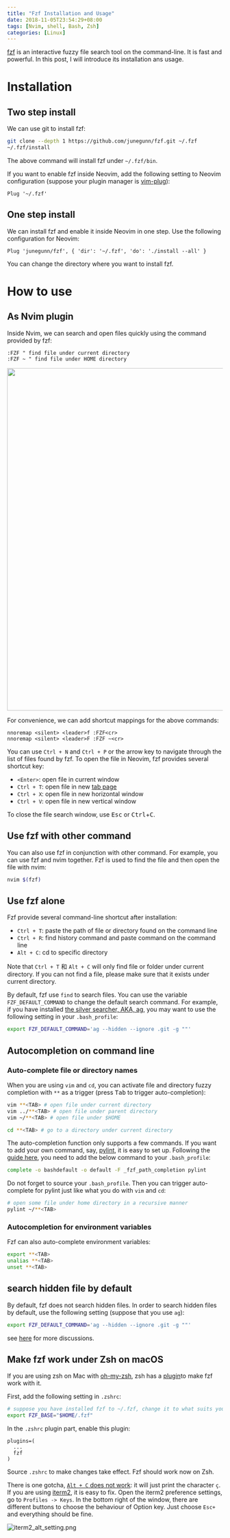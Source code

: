 ```yaml
---
title: "Fzf Installation and Usage"
date: 2018-11-05T23:54:29+08:00
tags: [Nvim, shell, Bash, Zsh]
categories: [Linux]
---
```


<script id="asciicast-218493" src="https://asciinema.org/a/218493.js" async></script>

<!--more-->

[fzf](https://github.com/junegunn/fzf) is an interactive fuzzy file search tool
on the command-line. It is fast and powerful. In this post, I will introduce
its installation ans usage.

# Installation

## Two step install

We can use git to install fzf:

```bash
git clone --depth 1 https://github.com/junegunn/fzf.git ~/.fzf
~/.fzf/install
```

The above command will install fzf under `~/.fzf/bin`.

If you want to enable fzf inside Neovim, add the following setting to Neovim
configuration (suppose your plugin manager is
[vim-plug](https://github.com/junegunn/vim-plug)):

```
Plug '~/.fzf'
```

## One step install

We can install fzf and enable it inside Neovim in one step. Use the following
configuration for Neovim:

```
Plug 'junegunn/fzf', { 'dir': '~/.fzf', 'do': './install --all' }
```

You can change the directory where you want to install fzf.

# How to use

## As Nvim plugin

Inside Nvim, we can search and open files quickly using the command provided by
fzf:

```
:FZF " find file under current directory
:FZF ~ " find file under HOME directory
```

<p align="center">
<img src="https://blog-resource-1257868508.file.myqcloud.com/nvim_fzf_open_file.gif" width="800">
</p>

For convenience, we can add shortcut mappings for the above commands:

```vim
nnoremap <silent> <leader>f :FZF<cr>
nnoremap <silent> <leader>F :FZF ~<cr>
```

You can use `Ctrl + N` and `Ctrl + P` or the arrow key to navigate through the
list of files found by fzf. To open the file in Neovim, fzf provides several
shortcut key:

+ `<Enter>`: open file in current window
+ `Ctrl + T`: open file in new [tab page](http://vimdoc.sourceforge.net/htmldoc/tabpage.html)
+ `Ctrl + X`: open file in new horizontal window
+ `Ctrl + V`: open file in new vertical window

To close the file search window, use <kbd>Esc</kbd> or
<kbd>Ctrl</kbd>+<kbd>C</kbd>.

## Use fzf with other command

You can also use fzf in conjunction with other command. For example, you can
use fzf and nvim together. Fzf is used to find the file and then open the file
with nvim:

```bash
nvim $(fzf)
```

## Use fzf alone

Fzf provide several command-line shortcut after installation:

+ `Ctrl + T`: paste the path of file or directory found on the command line
+ `Ctrl + R`: find history command and paste command on the command line
+ `Alt + C`: cd to specific directory

Note that `Ctrl + T` 和 `Alt + C` will only find file or folder under current
directory. If you can not find a file, please make sure that it exists under
current directory.

By default, fzf use `find` to search files. You can use the variable
`FZF_DEFAULT_COMMAND` to change the default search command. For example, if you
have installed [the silver searcher, AKA,
ag](https://github.com/ggreer/the_silver_searcher), you may want to use the
following setting in your `.bash_profile`:

```bash
export FZF_DEFAULT_COMMAND='ag --hidden --ignore .git -g ""'
```

## Autocompletion on command line

### Auto-complete file or directory names

When you are using `vim` and `cd`, you can activate file and directory fuzzy
completion with `**` as a trigger (press <kbd>Tab</kbd> to trigger
auto-completion):

```bash
vim **<TAB> # open file under current directory
vim ../**<TAB> # open file under parent directory
vim ~/**<TAB> # open file under $HOME

cd **<TAB> # go to a directory under current directory
```

The auto-completion function only supports a few commands. If you want to add
your own command, say, [pylint](https://www.pylint.org/), it is easy to set up.
Following the [guide here](https://github.com/junegunn/fzf/issues/536), you
need to add the below command to your `.bash_profile`:

```bash
complete -o bashdefault -o default -F _fzf_path_completion pylint
```

Do not forget to source your `.bash_profile`. Then you can trigger
auto-complete for pylint just like what you do with `vim` and `cd`:

```bash
# open some file under home directory in a recursive manner
pylint ~/**<TAB>
```

### Autocompletion for environment variables
Fzf can also auto-complete environment variables:

```bash
export **<TAB>
unalias **<TAB>
unset **<TAB>
```

## search hidden file by default

By default, fzf does not search hidden files. In order to search hidden files
by default, use the following setting (suppose that you use `ag`):

```bash
export FZF_DEFAULT_COMMAND='ag --hidden --ignore .git -g ""'
```

see [here](https://github.com/junegunn/fzf/issues/634) for more discussions.

## Make fzf work under Zsh on macOS

If you are using zsh on Mac with
[oh-my-zsh](https://github.com/robbyrussell/oh-my-zsh), zsh has a
[plugin](https://github.com/robbyrussell/oh-my-zsh/tree/master/plugins/fzf)to
make fzf work with it.

First, add the following setting in `.zshrc`:

```bash
# suppose you have installed fzf to ~/.fzf, change it to what suits you
export FZF_BASE="$HOME/.fzf"
```

In the `.zshrc` plugin part, enable this plugin:

```
plugins=(
  ...
  fzf
)
```

Source `.zshrc` to make changes take effect. Fzf should work now on Zsh.

There is one gotcha, [`Alt + C` does not
work](https://github.com/junegunn/fzf/issues/164): it will just print the
character `ç`. If you are using [iterm2](https://www.iterm2.com/), it is easy
to fix. Open the iterm2 preference settings, go to `Profiles -> Keys`. In the
bottom right of the window, there are different buttons to choose the behaviour
of Option key. Just choose `Esc+` and everything should be fine.

![iterm2_alt_setting.png](https://blog-resource-1257868508.file.myqcloud.com/iterm2_alt_setting.png)
